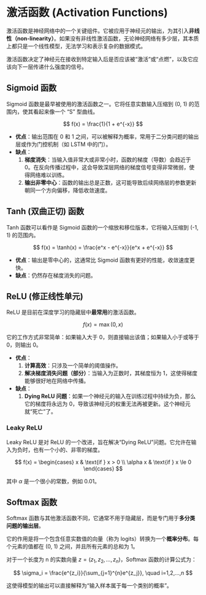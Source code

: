 # 激活函数 (Activation Functions)

激活函数是神经网络中的一个关键组件。它被应用于神经元的输出，为其引入**非线性（non-linearity）**。如果没有非线性激活函数，无论神经网络有多少层，其本质上都只是一个线性模型，无法学习和表示复杂的数据模式。

激活函数决定了神经元在接收到特定输入后是否应该被“激活”或“点燃”，以及它应该向下一层传递什么强度的信号。

## Sigmoid 函数

Sigmoid 函数是最早被使用的激活函数之一。它将任意实数输入压缩到 (0, 1) 的范围内，使其看起来像一个 “S” 型曲线。

$$ f(x) = \frac{1}{1 + e^{-x}} $$

-   **优点**：输出范围在 0 和 1 之间，可以被解释为概率，常用于二分类问题的输出层或作为门控机制（如 LSTM 中的门）。
-   **缺点**：
    1.  **梯度消失**：当输入值非常大或非常小时，函数的梯度（导数）会趋近于 0。在反向传播过程中，这会导致深层网络的梯度信号变得非常微弱，使得网络难以训练。
    2.  **输出非零中心**：函数的输出总是正数，这可能导致后续网络层的参数更新朝同一个方向偏移，降低收敛速度。

## Tanh (双曲正切) 函数

Tanh 函数可以看作是 Sigmoid 函数的一个缩放和移位版本，它将输入压缩到 (-1, 1) 的范围内。

$$ f(x) = \tanh(x) = \frac{e^x - e^{-x}}{e^x + e^{-x}} $$

-   **优点**：输出是零中心的，这通常比 Sigmoid 函数有更好的性能，收敛速度更快。
-   **缺点**：仍然存在梯度消失的问题。

## ReLU (修正线性单元)

ReLU 是目前在深度学习的隐藏层中**最常用**的激活函数。

$$ f(x) = \max(0, x) $$

它的工作方式非常简单：如果输入大于 0，则直接输出该值；如果输入小于或等于 0，则输出 0。

-   **优点**：
    1.  **计算高效**：只涉及一个简单的阈值操作。
    2.  **解决梯度消失问题（部分）**：当输入为正数时，其梯度恒为 1，这使得梯度能够很好地在网络中传播。
-   **缺点**：
    1.  **Dying ReLU 问题**：如果一个神经元的输入在训练过程中持续为负，那么它的梯度将永远为 0，导致该神经元的权重无法再被更新。这个神经元就“死亡”了。

### Leaky ReLU

Leaky ReLU 是对 ReLU 的一个改进，旨在解决“Dying ReLU”问题。它允许在输入为负时，也有一个小的、非零的梯度。

$$ f(x) = \begin{cases} x & \text{if } x > 0 \\ \alpha x & \text{if } x \le 0 \end{cases} $$

其中 $\alpha$ 是一个很小的常数，例如 0.01。

## Softmax 函数

Softmax 函数与其他激活函数不同，它通常不用于隐藏层，而是专门用于**多分类问题的输出层**。

它的作用是将一个包含任意实数值的向量（称为 logits）转换为一个**概率分布**。每个元素的值都在 (0, 1) 之间，并且所有元素的总和为 1。

对于一个长度为 n 的实数向量 $z=(z_1, z_2, \dots, z_n)$，Softmax 函数的计算公式为：

$$ \sigma_i = \frac{e^{z_i}}{\sum_{j=1}^{n}e^{z_j}}, \quad i=1,2,...,n $$

这使得模型的输出可以直接解释为“输入样本属于每一个类别的概率”。
